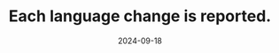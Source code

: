 ---
N: '127'
Rubrique: Internationalisation
title: Each language change is reported.
abstract: 
categories: [" Internationalisation"]
agrege: O4127-E038
opquast: '4 127'
indiceebook: '38'
description: "Rule n° 038"
before: "037"
weight: "038"
after: "039"
actif: '1'
layout: rules
date: 2024-09-18
tags: ["", ""]
objectif: ["", ""]
Meo: [""]
Controle: [""
]
epubcheck: 
ace: 
humancheck: true
Source: ["Opquast"]
Referentiel: [""]
Steps: ["", ""]
---